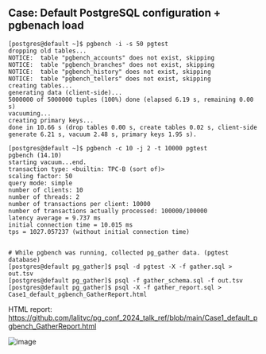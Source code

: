 ## Case:  Default PostgreSQL configuration + pgbenach load

```
[postgres@default ~]$ pgbench -i -s 50 pgtest
dropping old tables...
NOTICE:  table "pgbench_accounts" does not exist, skipping
NOTICE:  table "pgbench_branches" does not exist, skipping
NOTICE:  table "pgbench_history" does not exist, skipping
NOTICE:  table "pgbench_tellers" does not exist, skipping
creating tables...
generating data (client-side)...
5000000 of 5000000 tuples (100%) done (elapsed 6.19 s, remaining 0.00 s)
vacuuming...
creating primary keys...
done in 10.66 s (drop tables 0.00 s, create tables 0.02 s, client-side generate 6.21 s, vacuum 2.48 s, primary keys 1.95 s).

[postgres@default ~]$ pgbench -c 10 -j 2 -t 10000 pgtest
pgbench (14.10)
starting vacuum...end.
transaction type: <builtin: TPC-B (sort of)>
scaling factor: 50
query mode: simple
number of clients: 10
number of threads: 2
number of transactions per client: 10000
number of transactions actually processed: 100000/100000
latency average = 9.737 ms
initial connection time = 10.015 ms
tps = 1027.057237 (without initial connection time)


# While pgbench was running, collected pg_gather data. (pgtest database)
[postgres@default pg_gather]$ psql -d pgtest -X -f gather.sql > out.tsv
[postgres@default pg_gather]$ psql -f gather_schema.sql -f out.tsv
[postgres@default pg_gather]$ psql -X -f gather_report.sql > Case1_default_pgbench_GatherReport.html

```


HTML report: https://github.com/lalitvc/pg_conf_2024_talk_ref/blob/main/Case1_default_pgbench_GatherReport.html

![image](https://github.com/lalitvc/pg_conf_2024_talk_ref/assets/7221144/192eed11-8c2b-4c81-9384-2f8d7a057cd1)


